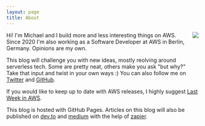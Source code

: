 ```yaml
---
layout: page
title: About
---
```


<img style="float: right; padding-left: 40px;" src="https://avatars3.githubusercontent.com/u/1830132?s=460&u=88b1451736a997773aa729e08a83a1fe3ada8f07#right">

Hi! I'm Michael and I build more and less interesting things on AWS. Since 2020 I'm also working as a Software Developer at AWS in Berlin, Germany. Opinions are my own.

This blog will challenge you with new ideas, mostly reolving around serverless tech. Some are pretty neat, others make you ask "but why?" Take that input and twist in your own ways :) You can also follow me on [Twitter](https://twitter.com/michabahr) and [GitHub](https://github.com/bahrmichael).

If you would like to keep up to date with AWS releases, I highly suggest [Last Week in AWS](http://lastweekinaws.com/).

This blog is hosted with GitHub Pages. Articles on this blog will also be published on [dev.to](https://dev.to/michabahr) and [medium](https://medium.com/@michabahr) with the help of [zapier](https://zapier.com/).